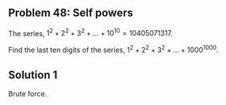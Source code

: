 ## Problem 48: Self powers

The series, $1^2 + 2^2 + 3^2 + ... + 10^10 = 10405071317$.

Find the last ten digits of the series, $1^2 + 2^2 + 3^2 + ... + 1000^1000$.


## Solution 1

Brute force.
